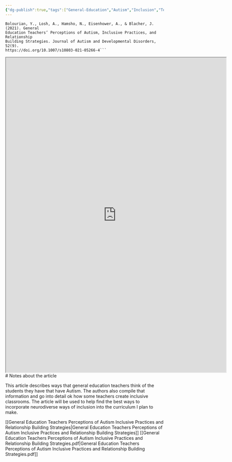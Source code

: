 ```yaml
---
{"dg-publish":true,"tags":["General-Education","Autism","Inclusion","Teacher-Perceptions","Pedagogical-Practices","Source"],"permalink":"/Sources with Notes/Articles/General Education Teachers’ Perceptions of Autism, Inclusive Practices, and Relationship Building Strategies/","dgPassFrontmatter":true}
---
```


```
Bolourian, Y., Losh, A., Hamsho, N., Eisenhower, A., & Blacher, J. (2021). General
Education Teachers’ Perceptions of Autism, Inclusive Practices, and Relationship
Building Strategies. Journal of Autism and Developmental Disorders, 52(9).
https://doi.org/10.1007/s10803-021-05266-4```
```

<iframe src="https://drive.google.com/file/d/19H5qykhch4U7MmUdjue-VnwqPg-RMCZP/preview" width="700" height="1000" ></iframe>
# Notes about the article

This article describes ways that general education teachers think of the students
they have that have Autism. The authors also compile that information and go into detail
ok how some teachers create inclusive classrooms. The article will be used to help find
the best ways to incorporate neurodiverse ways of inclusion into the curriculum I plan to
make.

[[General Education Teachers Perceptions of Autism Inclusive Practices and Relationship Building Strategies\|General Education Teachers Perceptions of Autism Inclusive Practices and Relationship Building Strategies]]
[[General Education Teachers Perceptions of Autism Inclusive Practices and Relationship Building Strategies.pdf\|General Education Teachers Perceptions of Autism Inclusive Practices and Relationship Building Strategies.pdf]]
